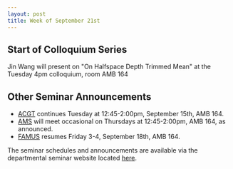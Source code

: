 ```yaml
---
layout: post
title: Week of September 21st
---
```


## Start of Colloquium Series ##

Jin Wang will present on "On Halfspace Depth Trimmed Mean" at the Tuesday 4pm colloquium, room AMB 164

## Other Seminar Announcements ##

- [ACGT](acgtFall2015) continues Tuesday at 12:45-2:00pm, September 15th, AMB 164.  
- [AMS](amsFall2015) will meet occasional on Thursdays at 12:45-2:00pm, AMB 164, as announced.
- [FAMUS](famusFall2015) resumes Friday 3-4, September 18th, AMB 164.  

The seminar schedules and announcements are available via the departmental seminar website located [here](http://naumathstat.github.io/seminars).
